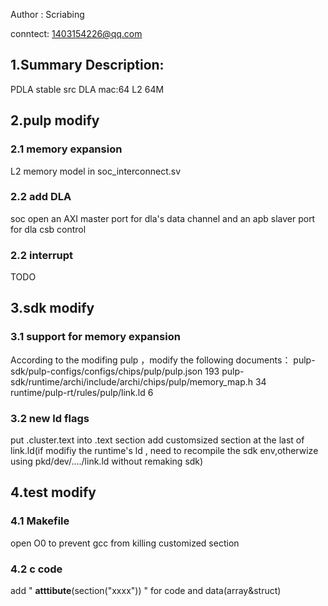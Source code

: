 Author : Scriabing 

conntect: 1403154226@qq.com


## 1.Summary Description:
PDLA stable src
DLA mac:64
L2 64M

## 2.pulp modify
### 2.1 memory expansion
L2 memory model in soc_interconnect.sv

### 2.2 add DLA
soc open an AXI master port for dla's data channel and an apb slaver port for dla csb control


### 2.2 interrupt
TODO


## 3.sdk modify
### 3.1 support for memory expansion
According to the modifing pulp ，modify the following documents：
pulp-sdk/pulp-configs/configs/chips/pulp/pulp.json 193
pulp-sdk/runtime/archi/include/archi/chips/pulp/memory_map.h 34
runtime/pulp-rt/rules/pulp/link.ld 6

### 3.2 new ld flags
put .cluster.text into .text section
add customsized section at the last of link.ld(if modifiy the runtime's ld , need to recompile the sdk env,otherwize using  pkd/dev/..../link.ld without remaking sdk)


## 4.test modify
### 4.1 Makefile
open O0 to prevent gcc from killing customized section

### 4.2 c code
add " __atttibute__(section("xxxx")) " for code and data(array&struct)
